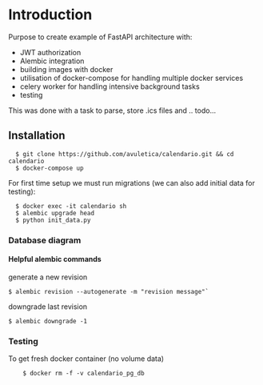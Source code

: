 # Introduction
Purpose to create example of FastAPI architecture with:
 - JWT authorization
 - Alembic integration
 - building images with docker
 - utilisation of docker-compose for handling multiple docker services
 - celery worker for handling intensive background tasks
 - testing
 
This was done with a task to parse, store .ics files and .. todo...


## Installation

```
  $ git clone https://github.com/avuletica/calendario.git && cd calendario
  $ docker-compose up
```
For first time setup we must run migrations (we can also add initial data for testing):

```
  $ docker exec -it calendario sh
  $ alembic upgrade head
  $ python init_data.py
```

### Database diagram


#### Helpful alembic commands
generate a new revision
```
$ alembic revision --autogenerate -m "revision message"`
```
downgrade last revision
```
$ alembic downgrade -1
```

### Testing

To get fresh docker container (no volume data)
```
    $ docker rm -f -v calendario_pg_db
```